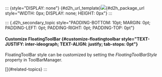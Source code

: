 ::: {style="DISPLAY: none"}
[](ms-xhelp:///?Id=d2h_url_template){#d2h_url_template}![](!package_url!){#d2h_package_url style="WIDTH: 0px; DISPLAY: none; HEIGHT: 0px"}
:::

::: {.d2h_secondary_topic style="PADDING-BOTTOM: 10pt; MARGIN: 0pt; PADDING-LEFT: 0pt; PADDING-RIGHT: 0pt; PADDING-TOP: 0pt"}
#### Customize FloatingToolBar {#customize-floatingtoolbar style="TEXT-JUSTIFY: inter-ideograph; TEXT-ALIGN: justify; tab-stops: 0pt"}

FloatingToolBar style can be customized by setting the *FloatingToolBarStyle* property in ToolBarManager.

[]{#related-topics}
:::
